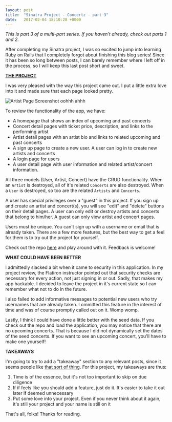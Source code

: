 ```yaml
---
layout: post
title:  "Sinatra Project - Concertz - part 3"
date:   2017-02-04 18:10:28 +0000
---
```



*This is part 3 of a multi-part series. If you haven’t already, check out parts 1 and 2.*

After completing my Sinatra project, I was so excited to jump into learning Ruby on Rails that I completely forgot about finishing this blog series! Since it has been so long between posts, I can barely remember where I left off in the process, so I will keep this last post short and sweet. 

**[THE PROJECT](https://github.com/BeejLuig/concertz-sinatra-project)**

I was very pleased with the way this project came out. I put a little extra love into it and made sure that each page looked pretty. 

<img src="http://bjcantlupe.com/img/artist-page.png" alt="Artist Page Screenshot" />
oohhh ahhh

To review the functionality of the app, we have: 

* A homepage that shows an index of upcoming and past concerts
* Concert detail pages with ticket price, description, and links to the performing artist
* Artist detail pages with an artist bio and links to related upcoming and past concerts
* A sign up page to create a new user. A user can log in to create new artists and concerts
* A login page for users
* A user detail page with user information and related artist/concert information.

All three models (User, Artist, Concert) have the CRUD functionality. When an `Artist` is destroyed, all of it's related `Concerts` are also destroyed. When a `User` is destroyed, so too are the related `Artists` and `Concerts`.

A user has special privileges over a "guest" in this project. If you sign up and create an artist and concert(s), you will see "edit" and "delete" buttons on their detail pages. A user can only edit or destroy artists and concerts that belong to him/her. A guest can only view artist and concert pages. 

Users must be unique. You can't sign up with a username or email that is already taken. There are a few more features, but the best way to get a feel for them is to try out the project for yourself.

Check out the repo [here](https://github.com/BeejLuig/concertz-sinatra-project) and play around with it. Feedback is welcome!

**WHAT COULD HAVE BEEN BETTER**

I admittedly slacked a bit when it came to security in this application. In my project review, the Flatiron instructor pointed out that security checks are necessary for every action, not just signing in or out. Sadly, that makes my app hackable. I decided to leave the project in it's current state so I can remember what not to do in the future.

I also failed to add informative messages to potential new users who try usernames that are already taken. I ommitted this feature in the interest of time and was of course promptly called out on it. Womp womp.

Lastly, I think I could have done a little better with the seed data. If you check out the repo and load the application, you may notice that there are no upcoming concerts. That is because I did not dynamically set the dates of the seed concerts. If you want to see an upcoming concert, you'll have to make one yourself!

**TAKEAWAYS**

I'm going to try to add a "takeaway" section to any relevant posts, since it seems people like [that sort of thing](http://blog.flatironschool.com/7-hackathon-takeaways-from-devfest-2016/). For this project, my takeaways are thus:
1. Time is of the essence, but it's not too important to skip on due diligence
2. If if feels like you should add a feature, just do it. It's easier to take it out later if deemed unnecessary
3. Put some love into your project. Even if you never think about it again, it's still your project and your name is still on it

That's all, folks! Thanks for reading.
